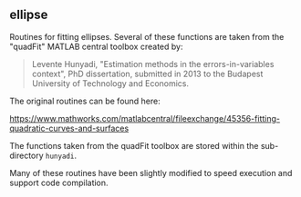 ## ellipse

Routines for fitting ellipses. Several of these functions are taken from the "quadFit" MATLAB central toolbox created by:

> Levente Hunyadi, "Estimation methods in the errors-in-variables context", PhD dissertation, submitted in 2013 to the Budapest University of Technology and Economics. 

The original routines can be found here:

https://www.mathworks.com/matlabcentral/fileexchange/45356-fitting-quadratic-curves-and-surfaces

The functions taken from the quadFit toolbox are stored within the sub-directory `hunyadi`.

Many of these routines have been slightly modified to speed execution and support code compilation.